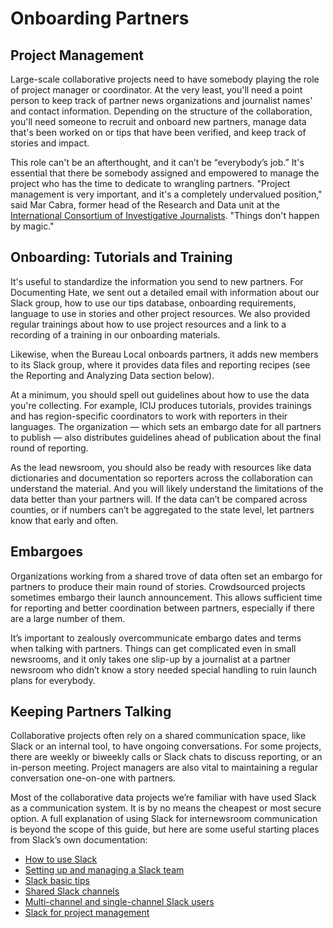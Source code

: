 # Onboarding Partners

## Project Management

Large-scale collaborative projects need to have somebody playing the role of project manager or coordinator. At the very least, you'll need a point person to keep track of partner news organizations and journalist names' and contact information. Depending on the structure of the collaboration, you'll need someone to recruit and onboard new partners, manage data that's been worked on or tips that have been verified, and keep track of stories and impact.

This role can't be an afterthought, and it can’t be “everybody’s job.” It's essential that there be somebody assigned and empowered to manage the project who has the time to dedicate to wrangling partners. "Project management is very important, and it's a completely undervalued position," said Mar Cabra, former head of the Research and Data unit at the [International Consortium of Investigative Journalists](https://www.icij.org/). "Things don't happen by magic." 

## Onboarding: Tutorials and Training

It's useful to standardize the information you send to new partners. For Documenting Hate, we sent out a detailed email with information about our Slack group, how to use our tips database, onboarding requirements, language to use in stories and other project resources. We also provided regular trainings about how to use project resources and a link to a recording of a training in our onboarding materials.

Likewise, when the Bureau Local onboards partners, it adds new members to its Slack group, where it provides data files and reporting recipes (see the Reporting and Analyzing Data section below).

At a minimum, you should spell out guidelines about how to use the data you're collecting. For example, ICIJ produces tutorials, provides trainings and has region-specific coordinators to work with reporters in their languages. The organization — which sets an embargo date for all partners to publish — also distributes guidelines ahead of publication about the final round of reporting.

As the lead newsroom, you should also be ready with resources like data dictionaries and documentation so reporters across the collaboration can understand the material. And you will likely understand the limitations of the data better than your partners will. If the data can’t be compared across counties, or if numbers can’t be aggregated to the state level, let partners know that early and often. 

## Embargoes

Organizations working from a shared trove of data often set an embargo for partners to produce their main round of stories. Crowdsourced projects sometimes embargo their launch announcement. This allows sufficient time for reporting and better coordination between partners, especially if there are a large number of them.

It’s important to zealously overcommunicate embargo dates and terms when talking with partners. Things can get complicated even in small newsrooms, and it only takes one slip-up by a journalist at a partner newsroom who didn’t know a story needed special handling to ruin launch plans for everybody.

## Keeping Partners Talking

Collaborative projects often rely on a shared communication space, like Slack or an internal tool, to have ongoing conversations. For some projects, there are weekly or biweekly calls or Slack chats to discuss reporting, or an in-person meeting. Project managers are also vital to maintaining a regular conversation one-on-one with partners.

Most of the collaborative data projects we’re familiar with have used Slack as a communication system. It is by no means the cheapest or most secure option. A full explanation of using Slack for internewsroom communication is beyond the scope of this guide, but here are some useful starting places from Slack’s own documentation:  

- [How to use Slack](https://get.slack.help/hc/en-us/categories/200111606) 
- [Setting up and managing a Slack team](https://get.slack.help/hc/en-us/categories/200122103) 
- [Slack basic tips](https://slack.com/slack-tips/slack-basics) 
- [Shared Slack channels](https://slack.com/slack-tips/work-with-external-partners) 
- [Multi-channel and single-channel Slack users](https://get.slack.help/hc/en-us/articles/202518103-Multi-Channel-and-Single-Channel-Guests) 
- [Slack for project management](https://get.slack.help/hc/en-us/articles/218130338-Slack-for-project-management)
